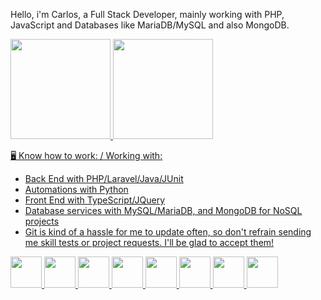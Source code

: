 Hello, i'm Carlos, a Full Stack Developer, mainly working with PHP, JavaScript and Databases like MariaDB/MySQL and also MongoDB.


<div>
    <a href="https://github.com/carloscardoso-prog">
    <img height="160em" src="https://github-readme-stats-ten-gilt.vercel.app/api?username=carloscardoso-prog&show_icons=true&theme=dracula&count_private=true">
    <img height="160em" src="https://github-readme-stats-ten-gilt.vercel.app/api/top-langs/?username=carloscardoso-prog&layout=compact&theme=dracula">
</div>

🖥️ Know how to work: / Working with:
  <ul>
      <li>Back End with PHP/Laravel/Java/JUnit</li>
      <li>Automations with Python</li>
      <li>Front End with TypeScript/JQuery</li>
      <li>Database services with MySQL/MariaDB, and MongoDB for NoSQL projects</li>
      <li>Git is kind of a hassle for me to update often, so don't refrain sending me skill tests or project requests. I'll be glad to accept them!</li>
  </ul>
  <div>
    <img height='50em' src='https://cdn.worldvectorlogo.com/logos/python-5.svg'>
    <img height='50em' src="https://cdn.worldvectorlogo.com/logos/logo-javascript.svg">
    <img height='50em' src="https://cdn.worldvectorlogo.com/logos/html-1.svg">
    <img height='50em' src='https://cdn.worldvectorlogo.com/logos/css-3.svg'>
    <img height='50em' src='https://cdn.worldvectorlogo.com/logos/php-1.svg'>
    <img height='50em' src='https://cdn.worldvectorlogo.com/logos/typescript.svg'>
    <img height='50em' src='https://cdn.worldvectorlogo.com/logos/jquery-4.svg'>
    <img height='50em' src='https://cdn.worldvectorlogo.com/logos/mysql-6.svg'>
  </div>
